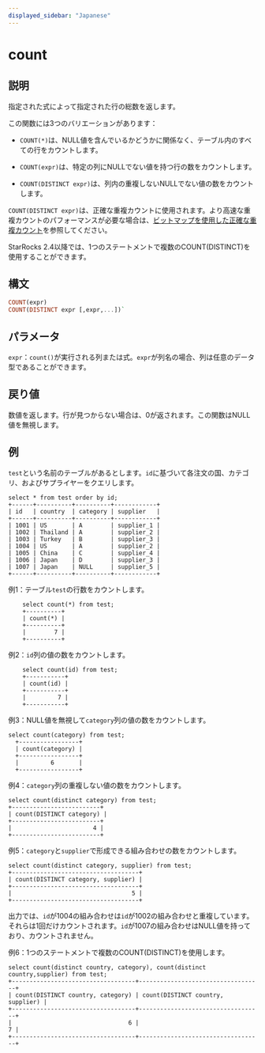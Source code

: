 ```yaml
---
displayed_sidebar: "Japanese"
---
```


# count

## 説明

指定された式によって指定された行の総数を返します。

この関数には3つのバリエーションがあります：

- `COUNT(*)`は、NULL値を含んでいるかどうかに関係なく、テーブル内のすべての行をカウントします。

- `COUNT(expr)`は、特定の列にNULLでない値を持つ行の数をカウントします。

- `COUNT(DISTINCT expr)`は、列内の重複しないNULLでない値の数をカウントします。

`COUNT(DISTINCT expr)`は、正確な重複カウントに使用されます。より高速な重複カウントのパフォーマンスが必要な場合は、[ビットマップを使用した正確な重複カウント](../../../using_starrocks/Using_bitmap.md)を参照してください。

StarRocks 2.4以降では、1つのステートメントで複数のCOUNT(DISTINCT)を使用することができます。

## 構文

~~~Haskell
COUNT(expr)
COUNT(DISTINCT expr [,expr,...])`
~~~

## パラメータ

`expr`：`count()`が実行される列または式。`expr`が列名の場合、列は任意のデータ型であることができます。

## 戻り値

数値を返します。行が見つからない場合は、0が返されます。この関数はNULL値を無視します。

## 例

`test`という名前のテーブルがあるとします。`id`に基づいて各注文の国、カテゴリ、およびサプライヤーをクエリします。

~~~Plain
select * from test order by id;
+------+----------+----------+------------+
| id   | country  | category | supplier   |
+------+----------+----------+------------+
| 1001 | US       | A        | supplier_1 |
| 1002 | Thailand | A        | supplier_2 |
| 1003 | Turkey   | B        | supplier_3 |
| 1004 | US       | A        | supplier_2 |
| 1005 | China    | C        | supplier_4 |
| 1006 | Japan    | D        | supplier_3 |
| 1007 | Japan    | NULL     | supplier_5 |
+------+----------+----------+------------+
~~~

例1：テーブル`test`の行数をカウントします。

~~~Plain
    select count(*) from test;
    +----------+
    | count(*) |
    +----------+
    |        7 |
    +----------+
~~~

例2：`id`列の値の数をカウントします。

~~~Plain
    select count(id) from test;
    +-----------+
    | count(id) |
    +-----------+
    |         7 |
    +-----------+
~~~

例3：NULL値を無視して`category`列の値の数をカウントします。

~~~Plain
select count(category) from test;
  +-----------------+
  | count(category) |
  +-----------------+
  |         6       |
  +-----------------+
~~~

例4：`category`列の重複しない値の数をカウントします。

~~~Plain
select count(distinct category) from test;
+-------------------------+
| count(DISTINCT category) |
+-------------------------+
|                       4 |
+-------------------------+
~~~

例5：`category`と`supplier`で形成できる組み合わせの数をカウントします。

~~~Plain
select count(distinct category, supplier) from test;
+------------------------------------+
| count(DISTINCT category, supplier) |
+------------------------------------+
|                                  5 |
+------------------------------------+
~~~

出力では、`id`が1004の組み合わせは`id`が1002の組み合わせと重複しています。それらは1回だけカウントされます。`id`が1007の組み合わせはNULL値を持っており、カウントされません。

例6：1つのステートメントで複数のCOUNT(DISTINCT)を使用します。

~~~Plain
select count(distinct country, category), count(distinct country,supplier) from test;
+-----------------------------------+-----------------------------------+
| count(DISTINCT country, category) | count(DISTINCT country, supplier) |
+-----------------------------------+-----------------------------------+
|                                 6 |                                 7 |
+-----------------------------------+-----------------------------------+
~~~
